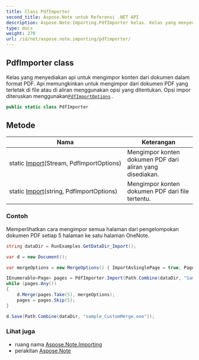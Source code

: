 ```yaml
---
title: Class PdfImporter
second_title: Aspose.Note untuk Referensi .NET API
description: Aspose.Note.Importing.PdfImporter kelas. Kelas yang menyediakan api untuk mengimpor konten dari dokumen dalam format PDF. Api memungkinkan untuk mengimpor dari dokumen PDF yang terletak di file atau di aliran menggunakan opsi yang ditentukan. Opsi impor diteruskan menggunakanPdfImportOptions .
type: docs
weight: 270
url: /id/net/aspose.note.importing/pdfimporter/
---
```

## PdfImporter class

Kelas yang menyediakan api untuk mengimpor konten dari dokumen dalam format PDF. Api memungkinkan untuk mengimpor dari dokumen PDF yang terletak di file atau di aliran menggunakan opsi yang ditentukan. Opsi impor diteruskan menggunakan[`PdfImportOptions`](../pdfimportoptions/) .

```csharp
public static class PdfImporter
```

## Metode

| Nama | Keterangan |
| --- | --- |
| static [Import](../../aspose.note.importing/pdfimporter/import/#import)(Stream, PdfImportOptions) | Mengimpor konten dokumen PDF dari aliran yang disediakan. |
| static [Import](../../aspose.note.importing/pdfimporter/import/#import_1)(string, PdfImportOptions) | Mengimpor konten dokumen PDF dari file tertentu. |

### Contoh

Memperlihatkan cara mengimpor semua halaman dari pengelompokan dokumen PDF setiap 5 halaman ke satu halaman OneNote.

```csharp
string dataDir = RunExamples.GetDataDir_Import();

var d = new Document();

var mergeOptions = new MergeOptions() { ImportAsSinglePage = true, PageSpacing = 100 };

IEnumerable<Page> pages = PdfImporter.Import(Path.Combine(dataDir, "SampleGrouping.pdf"));
while (pages.Any())
{
    d.Merge(pages.Take(5), mergeOptions);
    pages = pages.Skip(5);
}

d.Save(Path.Combine(dataDir, "sample_CustomMerge.one"));
```

### Lihat juga

* ruang nama [Aspose.Note.Importing](../../aspose.note.importing/)
* perakitan [Aspose.Note](../../)


